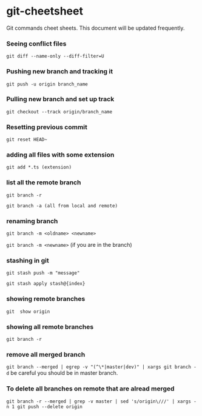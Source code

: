 # git-cheetsheet
Git commands cheet sheets. This document will be updated frequently.


### Seeing conflict files
`git diff --name-only --diff-filter=U`

### Pushing new branch and tracking it
`git push -u origin branch_name`

### Pulling new branch and set up track
`git checkout --track origin/branch_name`

### Resetting previous commit
`git reset HEAD~`

### adding all files with some extension
`git add *.ts (extension)`


### list all the remote branch
`git branch -r`

`git branch -a (all from local and remote)`


### renaming branch
`git branch -m <oldname> <newname>`

`git branch -m <newname>` (if you are in the branch)


### stashing in git
`git stash push -m "message"`

`git stash apply stash@{index}`


### showing remote branches
`git  show origin`

### showing all remote branches
`git branch -r`


### remove all merged branch
`git branch --merged | egrep -v "(^\*|master|dev)" | xargs git branch -d` be careful you should be in master branch.

### To delete all branches on remote that are alread merged
`git branch -r --merged | grep -v master | sed 's/origin\///' | xargs -n 1 git push --delete origin`
